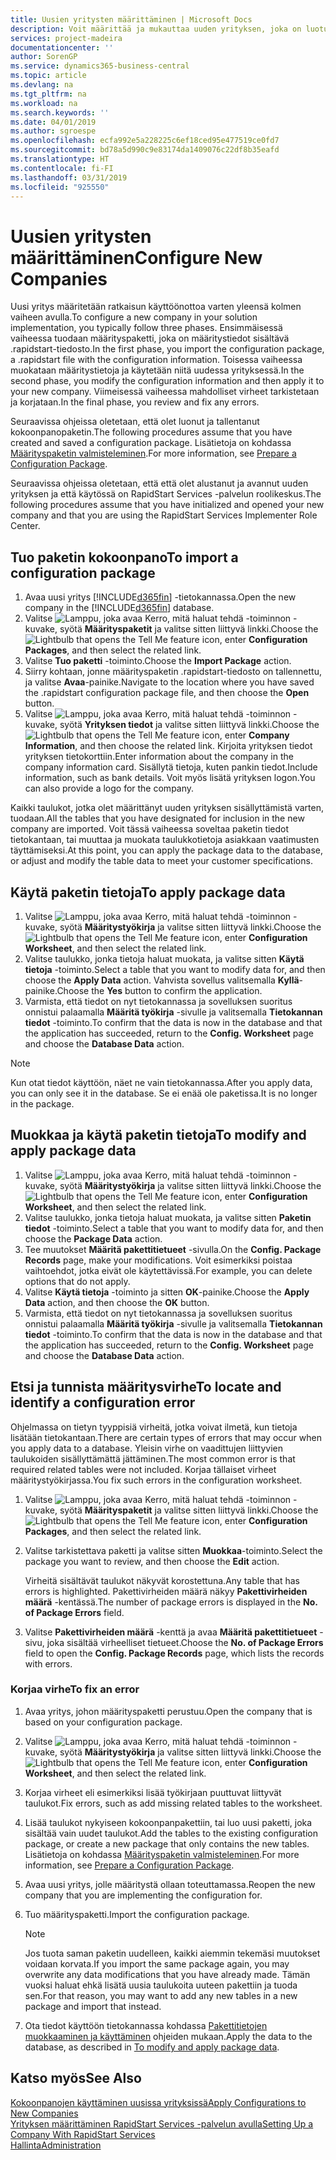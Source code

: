 ```yaml
---
title: Uusien yritysten määrittäminen | Microsoft Docs
description: Voit määrittää ja mukauttaa uuden yrityksen, joka on luotu. Tarkentaaksesi käyttöönottoa jatkat kokoonpanon suorittamista kolmessa vaiheessa.
services: project-madeira
documentationcenter: ''
author: SorenGP
ms.service: dynamics365-business-central
ms.topic: article
ms.devlang: na
ms.tgt_pltfrm: na
ms.workload: na
ms.search.keywords: ''
ms.date: 04/01/2019
ms.author: sgroespe
ms.openlocfilehash: ecfa992e5a228225c6ef18ced95e477519ce0fd7
ms.sourcegitcommit: bd78a5d990c9e83174da1409076c22df8b35eafd
ms.translationtype: HT
ms.contentlocale: fi-FI
ms.lasthandoff: 03/31/2019
ms.locfileid: "925550"
---
```

# <a name="configure-new-companies"></a><span data-ttu-id="ffd89-104">Uusien yritysten määrittäminen</span><span class="sxs-lookup"><span data-stu-id="ffd89-104">Configure New Companies</span></span>
<span data-ttu-id="ffd89-105">Uusi yritys määritetään ratkaisun käyttöönottoa varten yleensä kolmen vaiheen avulla.</span><span class="sxs-lookup"><span data-stu-id="ffd89-105">To configure a new company in your solution implementation, you typically follow three phases.</span></span> <span data-ttu-id="ffd89-106">Ensimmäisessä vaiheessa tuodaan määrityspaketti, joka on määritystiedot sisältävä .rapidstart-tiedosto.</span><span class="sxs-lookup"><span data-stu-id="ffd89-106">In the first phase, you import the configuration package, a .rapidstart file with the configuration information.</span></span> <span data-ttu-id="ffd89-107">Toisessa vaiheessa muokataan määritystietoja ja käytetään niitä uudessa yrityksessä.</span><span class="sxs-lookup"><span data-stu-id="ffd89-107">In the second phase, you modify the configuration information and then apply it to your new company.</span></span> <span data-ttu-id="ffd89-108">Viimeisessä vaiheessa mahdolliset virheet tarkistetaan ja korjataan.</span><span class="sxs-lookup"><span data-stu-id="ffd89-108">In the final phase, you review and fix any errors.</span></span>  

<span data-ttu-id="ffd89-109">Seuraavissa ohjeissa oletetaan, että olet luonut ja tallentanut kokoonpanopaketin.</span><span class="sxs-lookup"><span data-stu-id="ffd89-109">The following procedures assume that you have created and saved a configuration package.</span></span> <span data-ttu-id="ffd89-110">Lisätietoja on kohdassa [Määrityspaketin valmisteleminen](admin-how-to-prepare-a-configuration-package.md).</span><span class="sxs-lookup"><span data-stu-id="ffd89-110">For more information, see [Prepare a Configuration Package](admin-how-to-prepare-a-configuration-package.md).</span></span>  

<span data-ttu-id="ffd89-111">Seuraavissa ohjeissa oletetaan, että että olet alustanut ja avannut uuden yrityksen ja että käytössä on RapidStart Services -palvelun roolikeskus.</span><span class="sxs-lookup"><span data-stu-id="ffd89-111">The following procedures assume that you have initialized and opened your new company and that you are using the RapidStart Services Implementer Role Center.</span></span>

## <a name="to-import-a-configuration-package"></a><span data-ttu-id="ffd89-112">Tuo paketin kokoonpano</span><span class="sxs-lookup"><span data-stu-id="ffd89-112">To import a configuration package</span></span>  
1. <span data-ttu-id="ffd89-113">Avaa uusi yritys [!INCLUDE[d365fin](includes/d365fin_md.md)] -tietokannassa.</span><span class="sxs-lookup"><span data-stu-id="ffd89-113">Open the new company in the [!INCLUDE[d365fin](includes/d365fin_md.md)] database.</span></span>  
2. <span data-ttu-id="ffd89-114">Valitse ![Lamppu, joka avaa Kerro, mitä haluat tehdä -toiminnon](media/ui-search/search_small.png "Kerro, mitä haluat tehdä") -kuvake, syötä **Määrityspaketit** ja valitse sitten liittyvä linkki.</span><span class="sxs-lookup"><span data-stu-id="ffd89-114">Choose the ![Lightbulb that opens the Tell Me feature](media/ui-search/search_small.png "Tell me what you want to do") icon, enter **Configuration Packages**, and then select the related link.</span></span>  
3. <span data-ttu-id="ffd89-115">Valitse **Tuo paketti** -toiminto.</span><span class="sxs-lookup"><span data-stu-id="ffd89-115">Choose the **Import Package** action.</span></span>  
4. <span data-ttu-id="ffd89-116">Siirry kohtaan, jonne määrityspaketin .rapidstart-tiedosto on tallennettu, ja valitse **Avaa**-painike.</span><span class="sxs-lookup"><span data-stu-id="ffd89-116">Navigate to the location where you have saved the .rapidstart configuration package file, and then choose the **Open** button.</span></span>  
5. <span data-ttu-id="ffd89-117">Valitse ![Lamppu, joka avaa Kerro, mitä haluat tehdä -toiminnon](media/ui-search/search_small.png "Kerro, mitä haluat tehdä") -kuvake, syötä **Yrityksen tiedot** ja valitse sitten liittyvä linkki.</span><span class="sxs-lookup"><span data-stu-id="ffd89-117">Choose the ![Lightbulb that opens the Tell Me feature](media/ui-search/search_small.png "Tell me what you want to do") icon, enter **Company Information**, and then choose the related link.</span></span> <span data-ttu-id="ffd89-118">Kirjoita yrityksen tiedot yrityksen tietokorttiin.</span><span class="sxs-lookup"><span data-stu-id="ffd89-118">Enter information about the company in the company information card.</span></span> <span data-ttu-id="ffd89-119">Sisällytä tietoja, kuten pankin tiedot.</span><span class="sxs-lookup"><span data-stu-id="ffd89-119">Include information, such as bank details.</span></span> <span data-ttu-id="ffd89-120">Voit myös lisätä yrityksen logon.</span><span class="sxs-lookup"><span data-stu-id="ffd89-120">You can also provide a logo for the company.</span></span>  

<span data-ttu-id="ffd89-121">Kaikki taulukot, jotka olet määrittänyt uuden yrityksen sisällyttämistä varten, tuodaan.</span><span class="sxs-lookup"><span data-stu-id="ffd89-121">All the tables that you have designated for inclusion in the new company are imported.</span></span> <span data-ttu-id="ffd89-122">Voit tässä vaiheessa soveltaa paketin tiedot tietokantaan, tai muuttaa ja muokata taulukkotietoja asiakkaan vaatimusten täyttämiseksi.</span><span class="sxs-lookup"><span data-stu-id="ffd89-122">At this point, you can apply the package data to the database, or adjust and modify the table data to meet your customer specifications.</span></span>  

## <a name="to-apply-package-data"></a><span data-ttu-id="ffd89-123">Käytä paketin tietoja</span><span class="sxs-lookup"><span data-stu-id="ffd89-123">To apply package data</span></span>  
1. <span data-ttu-id="ffd89-124">Valitse ![Lamppu, joka avaa Kerro, mitä haluat tehdä -toiminnon](media/ui-search/search_small.png "Kerro, mitä haluat tehdä") -kuvake, syötä **Määritystyökirja** ja valitse sitten liittyvä linkki.</span><span class="sxs-lookup"><span data-stu-id="ffd89-124">Choose the ![Lightbulb that opens the Tell Me feature](media/ui-search/search_small.png "Tell me what you want to do") icon, enter **Configuration Worksheet**, and then select the related link.</span></span>  
2. <span data-ttu-id="ffd89-125">Valitse taulukko, jonka tietoja haluat muokata, ja valitse sitten **Käytä tietoja** -toiminto.</span><span class="sxs-lookup"><span data-stu-id="ffd89-125">Select a table that you want to modify data for, and then choose the **Apply Data** action.</span></span> <span data-ttu-id="ffd89-126">Vahvista sovellus valitsemalla **Kyllä**-painike.</span><span class="sxs-lookup"><span data-stu-id="ffd89-126">Choose the **Yes** button to confirm the application.</span></span>
3. <span data-ttu-id="ffd89-127">Varmista, että tiedot on nyt tietokannassa ja sovelluksen suoritus onnistui palaamalla **Määritä työkirja** -sivulle ja valitsemalla **Tietokannan tiedot** -toiminto.</span><span class="sxs-lookup"><span data-stu-id="ffd89-127">To confirm that the data is now in the database and that the application has succeeded, return to the **Config. Worksheet** page and choose the **Database Data** action.</span></span>  

> [!NOTE]  
>  <span data-ttu-id="ffd89-128">Kun otat tiedot käyttöön, näet ne vain tietokannassa.</span><span class="sxs-lookup"><span data-stu-id="ffd89-128">After you apply data, you can only see it in the database.</span></span> <span data-ttu-id="ffd89-129">Se ei enää ole paketissa.</span><span class="sxs-lookup"><span data-stu-id="ffd89-129">It is no longer in the package.</span></span>  

## <a name="to-modify-and-apply-package-data"></a><span data-ttu-id="ffd89-130">Muokkaa ja käytä paketin tietoja</span><span class="sxs-lookup"><span data-stu-id="ffd89-130">To modify and apply package data</span></span>  
1. <span data-ttu-id="ffd89-131">Valitse ![Lamppu, joka avaa Kerro, mitä haluat tehdä -toiminnon](media/ui-search/search_small.png "Kerro, mitä haluat tehdä") -kuvake, syötä **Määritystyökirja** ja valitse sitten liittyvä linkki.</span><span class="sxs-lookup"><span data-stu-id="ffd89-131">Choose the ![Lightbulb that opens the Tell Me feature](media/ui-search/search_small.png "Tell me what you want to do") icon, enter **Configuration Worksheet**, and then select the related link.</span></span>  
2. <span data-ttu-id="ffd89-132">Valitse taulukko, jonka tietoja haluat muokata, ja valitse sitten **Paketin tiedot** -toiminto.</span><span class="sxs-lookup"><span data-stu-id="ffd89-132">Select a table that you want to modify data for, and then choose the **Package Data** action.</span></span>  
3. <span data-ttu-id="ffd89-133">Tee muutokset **Määritä pakettitietueet** -sivulla.</span><span class="sxs-lookup"><span data-stu-id="ffd89-133">On the **Config. Package Records** page, make your modifications.</span></span> <span data-ttu-id="ffd89-134">Voit esimerkiksi poistaa vaihtoehdot, jotka eivät ole käytettävissä.</span><span class="sxs-lookup"><span data-stu-id="ffd89-134">For example, you can delete options that do not apply.</span></span>  
4. <span data-ttu-id="ffd89-135">Valitse **Käytä tietoja** -toiminto ja sitten **OK**-painike.</span><span class="sxs-lookup"><span data-stu-id="ffd89-135">Choose the **Apply Data** action, and then choose the **OK** button.</span></span>  
5. <span data-ttu-id="ffd89-136">Varmista, että tiedot on nyt tietokannassa ja sovelluksen suoritus onnistui palaamalla **Määritä työkirja** -sivulle ja valitsemalla **Tietokannan tiedot** -toiminto.</span><span class="sxs-lookup"><span data-stu-id="ffd89-136">To confirm that the data is now in the database and that the application has succeeded, return to the **Config. Worksheet** page and choose the **Database Data** action.</span></span>  

## <a name="to-locate-and-identify-a-configuration-error"></a><span data-ttu-id="ffd89-137">Etsi ja tunnista määritysvirhe</span><span class="sxs-lookup"><span data-stu-id="ffd89-137">To locate and identify a configuration error</span></span>  
<span data-ttu-id="ffd89-138">Ohjelmassa on tietyn tyyppisiä virheitä, jotka voivat ilmetä, kun tietoja lisätään tietokantaan.</span><span class="sxs-lookup"><span data-stu-id="ffd89-138">There are certain types of errors that may occur when you apply data to a database.</span></span> <span data-ttu-id="ffd89-139">Yleisin virhe on vaadittujen liittyvien taulukoiden sisällyttämättä jättäminen.</span><span class="sxs-lookup"><span data-stu-id="ffd89-139">The most common error is that required related tables were not included.</span></span> <span data-ttu-id="ffd89-140">Korjaa tällaiset virheet määritystyökirjassa.</span><span class="sxs-lookup"><span data-stu-id="ffd89-140">You fix such errors in the configuration worksheet.</span></span>

1. <span data-ttu-id="ffd89-141">Valitse ![Lamppu, joka avaa Kerro, mitä haluat tehdä -toiminnon](media/ui-search/search_small.png "Kerro, mitä haluat tehdä") -kuvake, syötä **Määrityspaketit** ja valitse sitten liittyvä linkki.</span><span class="sxs-lookup"><span data-stu-id="ffd89-141">Choose the ![Lightbulb that opens the Tell Me feature](media/ui-search/search_small.png "Tell me what you want to do") icon, enter **Configuration Packages**, and then select the related link.</span></span>  
2. <span data-ttu-id="ffd89-142">Valitse tarkistettava paketti ja valitse sitten **Muokkaa**-toiminto.</span><span class="sxs-lookup"><span data-stu-id="ffd89-142">Select the package you want to review, and then choose the **Edit** action.</span></span>  

    <span data-ttu-id="ffd89-143">Virheitä sisältävät taulukot näkyvät korostettuna.</span><span class="sxs-lookup"><span data-stu-id="ffd89-143">Any table that has errors is highlighted.</span></span> <span data-ttu-id="ffd89-144">Pakettivirheiden määrä näkyy **Pakettivirheiden määrä** -kentässä.</span><span class="sxs-lookup"><span data-stu-id="ffd89-144">The number of package errors is displayed in the **No. of Package Errors** field.</span></span>  

3. <span data-ttu-id="ffd89-145">Valitse **Pakettivirheiden määrä** -kenttä ja avaa **Määritä pakettitietueet** -sivu, joka sisältää virheelliset tietueet.</span><span class="sxs-lookup"><span data-stu-id="ffd89-145">Choose the **No. of Package Errors** field to open the **Config. Package Records** page, which lists the records with errors.</span></span>  

### <a name="to-fix-an-error"></a><span data-ttu-id="ffd89-146">Korjaa virhe</span><span class="sxs-lookup"><span data-stu-id="ffd89-146">To fix an error</span></span>  
1. <span data-ttu-id="ffd89-147">Avaa yritys, johon määrityspaketti perustuu.</span><span class="sxs-lookup"><span data-stu-id="ffd89-147">Open the company that is based on your configuration package.</span></span>  
2. <span data-ttu-id="ffd89-148">Valitse ![Lamppu, joka avaa Kerro, mitä haluat tehdä -toiminnon](media/ui-search/search_small.png "Kerro, mitä haluat tehdä") -kuvake, syötä **Määritystyökirja** ja valitse sitten liittyvä linkki.</span><span class="sxs-lookup"><span data-stu-id="ffd89-148">Choose the ![Lightbulb that opens the Tell Me feature](media/ui-search/search_small.png "Tell me what you want to do") icon, enter **Configuration Worksheet**, and then select the related link.</span></span>  
3. <span data-ttu-id="ffd89-149">Korjaa virheet eli esimerkiksi lisää työkirjaan puuttuvat liittyvät taulukot.</span><span class="sxs-lookup"><span data-stu-id="ffd89-149">Fix errors, such as add missing related tables to the worksheet.</span></span>  
4. <span data-ttu-id="ffd89-150">Lisää taulukot nykyiseen kokoonpanpakettiin, tai luo uusi paketti, joka sisältää vain uudet taulukot.</span><span class="sxs-lookup"><span data-stu-id="ffd89-150">Add the tables to the existing configuration package, or create a new package that only contains the new tables.</span></span> <span data-ttu-id="ffd89-151">Lisätietoja on kohdassa [Määrityspaketin valmisteleminen](admin-how-to-prepare-a-configuration-package.md).</span><span class="sxs-lookup"><span data-stu-id="ffd89-151">For more information, see [Prepare a Configuration Package](admin-how-to-prepare-a-configuration-package.md).</span></span>  
5. <span data-ttu-id="ffd89-152">Avaa uusi yritys, jolle määritystä ollaan toteuttamassa.</span><span class="sxs-lookup"><span data-stu-id="ffd89-152">Reopen the new company that you are implementing the configuration for.</span></span>  
6. <span data-ttu-id="ffd89-153">Tuo määrityspaketti.</span><span class="sxs-lookup"><span data-stu-id="ffd89-153">Import the configuration package.</span></span>  

    > [!NOTE]  
    >  <span data-ttu-id="ffd89-154">Jos tuota saman paketin uudelleen, kaikki aiemmin tekemäsi muutokset voidaan korvata.</span><span class="sxs-lookup"><span data-stu-id="ffd89-154">If you import the same package again, you may overwrite any data modifications that you have already made.</span></span> <span data-ttu-id="ffd89-155">Tämän vuoksi haluat ehkä lisätä uusia taulukoita uuteen pakettiin ja tuoda sen.</span><span class="sxs-lookup"><span data-stu-id="ffd89-155">For that reason, you may want to add any new tables in a new package and import that instead.</span></span>  

7. <span data-ttu-id="ffd89-156">Ota tiedot käyttöön tietokannassa kohdassa [Pakettitietojen muokkaaminen ja käyttäminen](admin-how-to-configure-new-companies.md#to-modify-and-apply-package-data) ohjeiden mukaan.</span><span class="sxs-lookup"><span data-stu-id="ffd89-156">Apply the data to the database, as described in [To modify and apply package data](admin-how-to-configure-new-companies.md#to-modify-and-apply-package-data).</span></span>

## <a name="see-also"></a><span data-ttu-id="ffd89-157">Katso myös</span><span class="sxs-lookup"><span data-stu-id="ffd89-157">See Also</span></span>  
[<span data-ttu-id="ffd89-158">Kokoonpanojen käyttäminen uusissa yrityksissä</span><span class="sxs-lookup"><span data-stu-id="ffd89-158">Apply Configurations to New Companies</span></span>](admin-apply-configuration-to-new-companies.md)  
[<span data-ttu-id="ffd89-159">Yrityksen määrittäminen RapidStart Services -palvelun avulla</span><span class="sxs-lookup"><span data-stu-id="ffd89-159">Setting Up a Company With RapidStart Services</span></span>](admin-set-up-a-company-with-rapidstart.md)  
[<span data-ttu-id="ffd89-160">Hallinta</span><span class="sxs-lookup"><span data-stu-id="ffd89-160">Administration</span></span>](admin-setup-and-administration.md)
